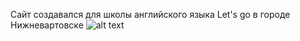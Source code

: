Сайт создавался для школы английского языка Let's go в городе Нижневартовске
![alt text](assets/img/full.jpg)

